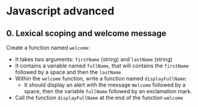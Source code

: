 # Javascript advanced

## 0. Lexical scoping and welcome message
Create a function named ```welcome```:
* It takes two arguments: ```firstName``` (string) and ```lastName``` (string)
* It contains a variable named ```fullName```, that will contains the ```firstName``` followed by a space and then the ```lastName```
* Within the ```welcome``` function, write a function named ```displayFullName```:
    * It should display an alert with the message ```Welcome``` followed by a space, then the variable ```fullName``` followed by an exclamation mark.
* Call the function ```displayFullName``` at the end of the function ```welcome```

